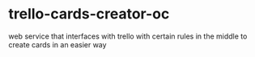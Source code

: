 # trello-cards-creator-oc
web service that interfaces with trello with certain rules in the middle to create cards in an easier way
